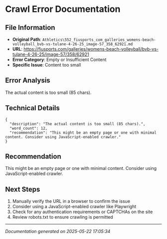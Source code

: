 # Crawl Error Documentation

## File Information
- **Original Path**: `Athletics\552_fiusports_com_galleries_womens-beach-volleyball_bvb-vs-tulane-4-26-25_image-57_358_62921.md`
- **URL**: https://fiusports.com/galleries/womens-beach-volleyball/bvb-vs-tulane-4-26-25/image-57/358/62921
- **Error Category**: Empty or Insufficient Content
- **Specific Issue**: Content too small

## Error Analysis
The actual content is too small (85 chars).

## Technical Details
```
{
  "description": "The actual content is too small (85 chars).",
  "word_count": 12,
  "recommendation": "This might be an empty page or one with minimal content. Consider using JavaScript-enabled crawler."
}
```

## Recommendation
This might be an empty page or one with minimal content. Consider using JavaScript-enabled crawler.

## Next Steps
1. Manually verify the URL in a browser to confirm the issue
2. Consider using a JavaScript-enabled crawler like Playwright
3. Check for any authentication requirements or CAPTCHAs on the site
4. Review robots.txt to ensure crawling is permitted

---
*Documentation generated on 2025-05-22 17:05:34*

